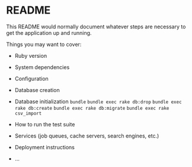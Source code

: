 # README

This README would normally document whatever steps are necessary to get the
application up and running.

Things you may want to cover:

* Ruby version

* System dependencies

* Configuration

* Database creation

* Database initialization
`bundle`
`bundle exec rake db:drop`
`bundle exec rake db:create`
`bundle exec rake db:migrate`
`bundle exec rake csv_import`

* How to run the test suite

* Services (job queues, cache servers, search engines, etc.)

* Deployment instructions

* ...
